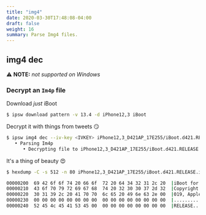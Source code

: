 ```yaml
---
title: "img4"
date: 2020-03-30T17:48:08-04:00
draft: false
weight: 16
summary: Parse Img4 files.
---
```


## **img4 dec**

⚠️ **NOTE:** _not supported on Windows_

### Decrypt an `Im4p` file

Download _just_ iBoot

```bash
$ ipsw download pattern -v 13.4 -d iPhone12,3 iBoot
```

Decrypt it with things from tweets 😏

```bash
$ ipsw img4 dec --iv-key <IVKEY> iPhone12,3_D421AP_17E255/iBoot.d421.RELEASE.im4p
   • Parsing Im4p
      • Decrypting file to iPhone12,3_D421AP_17E255/iBoot.d421.RELEASE.im4p.dec
```

It's a thing of beauty 😍

```bash
$ hexdump -C -s 512 -n 80 iPhone12,3_D421AP_17E255/iBoot.d421.RELEASE.im4p.dec

00000200  69 42 6f 6f 74 20 66 6f  72 20 64 34 32 31 2c 20  |iBoot for d421, |
00000210  43 6f 70 79 72 69 67 68  74 20 32 30 30 37 2d 32  |Copyright 2007-2|
00000220  30 31 39 2c 20 41 70 70  6c 65 20 49 6e 63 2e 00  |019, Apple Inc..|
00000230  00 00 00 00 00 00 00 00  00 00 00 00 00 00 00 00  |................|
00000240  52 45 4c 45 41 53 45 00  00 00 00 00 00 00 00 00  |RELEASE.........|
```
